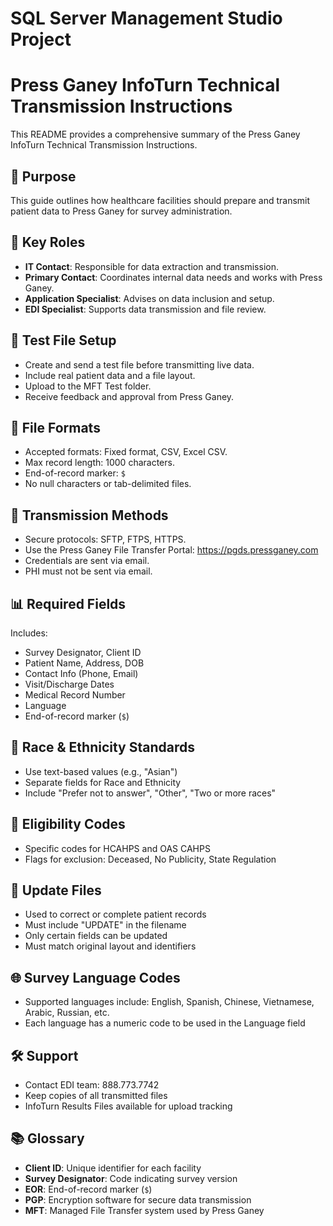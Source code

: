 ﻿# SQL Server Management Studio Project


# Press Ganey InfoTurn Technical Transmission Instructions

This README provides a comprehensive summary of the Press Ganey InfoTurn Technical Transmission Instructions.

## 📌 Purpose
This guide outlines how healthcare facilities should prepare and transmit patient data to Press Ganey for survey administration.

## 👥 Key Roles
- **IT Contact**: Responsible for data extraction and transmission.
- **Primary Contact**: Coordinates internal data needs and works with Press Ganey.
- **Application Specialist**: Advises on data inclusion and setup.
- **EDI Specialist**: Supports data transmission and file review.

## 🧪 Test File Setup
- Create and send a test file before transmitting live data.
- Include real patient data and a file layout.
- Upload to the MFT Test folder.
- Receive feedback and approval from Press Ganey.

## 📁 File Formats
- Accepted formats: Fixed format, CSV, Excel CSV.
- Max record length: 1000 characters.
- End-of-record marker: `$`
- No null characters or tab-delimited files.

## 🔐 Transmission Methods
- Secure protocols: SFTP, FTPS, HTTPS.
- Use the Press Ganey File Transfer Portal: https://pgds.pressganey.com
- Credentials are sent via email.
- PHI must not be sent via email.

## 📊 Required Fields
Includes:
- Survey Designator, Client ID
- Patient Name, Address, DOB
- Contact Info (Phone, Email)
- Visit/Discharge Dates
- Medical Record Number
- Language
- End-of-record marker (`$`)

## 🧬 Race & Ethnicity Standards
- Use text-based values (e.g., "Asian")
- Separate fields for Race and Ethnicity
- Include "Prefer not to answer", "Other", "Two or more races"

## 🏥 Eligibility Codes
- Specific codes for HCAHPS and OAS CAHPS
- Flags for exclusion: Deceased, No Publicity, State Regulation

## 🔄 Update Files
- Used to correct or complete patient records
- Must include "UPDATE" in the filename
- Only certain fields can be updated
- Must match original layout and identifiers

## 🌐 Survey Language Codes
- Supported languages include: English, Spanish, Chinese, Vietnamese, Arabic, Russian, etc.
- Each language has a numeric code to be used in the Language field

## 🛠️ Support
- Contact EDI team: 888.773.7742
- Keep copies of all transmitted files
- InfoTurn Results Files available for upload tracking

## 📚 Glossary
- **Client ID**: Unique identifier for each facility
- **Survey Designator**: Code indicating survey version
- **EOR**: End-of-record marker (`$`)
- **PGP**: Encryption software for secure data transmission
- **MFT**: Managed File Transfer system used by Press Ganey

